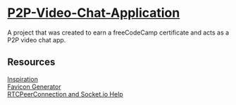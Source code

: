# [P2P-Video-Chat-Application](https://www.freecodecamp.org/learn/coding-interview-prep/take-home-projects/p2p-video-chat-application)

A project that was created to earn a freeCodeCamp certificate and acts as a P2P video chat app.

## Resources

[Inspiration](https://github.com/itstaranarora/video-chat-v1) \
[Favicon Generator](https://favicon.io/favicon-generator/) \
[RTCPeerConnection and Socket.io Help](https://github.com/jakub-leszczynski/video-calling-app-example)
